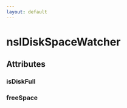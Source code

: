 ```yaml
---
layout: default
---
```


# nsIDiskSpaceWatcher #

## Attributes ##

### isDiskFull ###

### freeSpace ###
